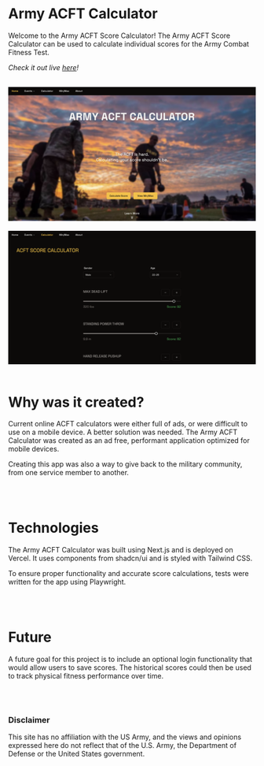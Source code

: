 # Army ACFT Calculator

Welcome to the Army ACFT Score Calculator! The Army ACFT Score Calculator can be used to calculate individual scores for the Army Combat Fitness Test.


_Check it out live [here](https://armyacftcalculator.com)!_

<br />

<img src="./docs/screenshots/lading-page.png" width="800" alt="Screenshot of the Army ACFT Calculator landing screen."/>

<br />
<br />


<img src="./docs/screenshots/calculator.png" width="800" alt="Screen shot of the calculator screen."/>

<br />
<br />

# Why was it created?

Current online ACFT calculators were either full of ads, or were difficult to use on a mobile device. A better solution was needed. The Army ACFT Calculator was created as an ad free, performant application optimized for mobile devices.

Creating this app was also a way to give back to the military community, from one service member to another. 

<br />
<br />

# Technologies

The Army ACFT Calculator was built using Next.js and is deployed on Vercel. It uses components from shadcn/ui and is styled with Tailwind CSS.

To ensure proper functionality and accurate score calculations, tests were written for the app using Playwright.

<br />
<br />

# Future

A future goal for this project is to include an optional login functionality that would allow users to save scores. The historical scores could then be used to track physical fitness performance over time.

<br />
<br />

### Disclaimer

This site has no affiliation with the US Army, and the views and opinions expressed here do not reflect that of the U.S. Army, the Department of Defense or the United States government.